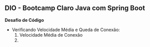 ## DIO - Bootcamp Claro Java com Spring Boot 

**Desafio de Código**

- Verificando Velocidade Média e Queda de Conexão:
  1. Velocidade Média de Conexão
  2. 
